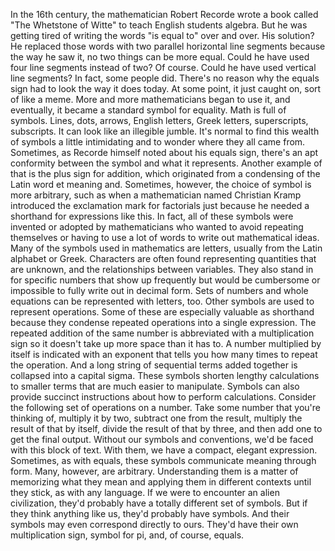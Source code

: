
In the 16th century, the mathematician
Robert Recorde
wrote a book called 
&quot;The Whetstone of Witte&quot;
to teach English students algebra.
But he was getting tired of writing
the words &quot;is equal to&quot; over and over.
His solution?
He replaced those words with
two parallel horizontal line segments
because the way he saw it,
no two things can be more equal.
Could he have used four line segments
instead of two?
Of course.
Could he have used vertical line segments?
In fact, some people did.
There&#39;s no reason why the equals sign
had to look the way it does today.
At some point, it just caught on,
sort of like a meme.
More and more mathematicians
began to use it,
and eventually, 
it became a standard symbol for equality.
Math is full of symbols.
Lines,
dots,
arrows,
English letters,
Greek letters,
superscripts,
subscripts.
It can look like an illegible jumble.
It&#39;s normal to find this wealth
of symbols a little intimidating
and to wonder where they all came from.
Sometimes, as Recorde himself
noted about his equals sign,
there&#39;s an apt conformity
between the symbol and what it represents.
Another example of that 
is the plus sign for addition,
which originated from a condensing
of the Latin word et meaning and.
Sometimes, however, the choice of symbol
is more arbitrary,
such as when a mathematician
named Christian Kramp
introduced the exclamation mark
for factorials
just because he needed a shorthand
for expressions like this.
In fact, all of these symbols 
were invented or adopted
by mathematicians who wanted
to avoid repeating themselves
or having to use a lot of words
to write out mathematical ideas.
Many of the symbols used
in mathematics are letters,
usually from the Latin alphabet
or Greek.
Characters are often found
representing quantities that are unknown,
and the relationships between variables.
They also stand in for specific numbers
that show up frequently
but would be cumbersome or impossible
to fully write out in decimal form.
Sets of numbers and whole equations
can be represented with letters, too.
Other symbols are used 
to represent operations.
Some of these are especially valuable
as shorthand
because they condense repeated operations
into a single expression.
The repeated addition of the same number
is abbreviated with a multiplication sign
so it doesn&#39;t take up more space
than it has to.
A number multiplied by itself
is indicated with an exponent
that tells you how many times
to repeat the operation.
And a long string of sequential terms
added together
is collapsed into a capital sigma.
These symbols shorten
lengthy calculations to smaller terms
that are much easier to manipulate.
Symbols can also provide 
succinct instructions
about how to perform calculations.
Consider the following set
of operations on a number.
Take some number that you&#39;re thinking of,
multiply it by two,
subtract one from the result,
multiply the result of that by itself,
divide the result of that by three,
and then add one to get the final output.
Without our symbols and conventions,
we&#39;d be faced with this block of text.
With them, we have a compact,
elegant expression.
Sometimes, as with equals,
these symbols communicate meaning
through form.
Many, however, are arbitrary.
Understanding them is a matter
of memorizing what they mean
and applying them in different contexts
until they stick, as with any language.
If we were to encounter
an alien civilization,
they&#39;d probably have a totally
different set of symbols.
But if they think anything like us,
they&#39;d probably have symbols.
And their symbols may even correspond
directly to ours.
They&#39;d have their own multiplication sign,
symbol for pi,
and, of course, equals.
